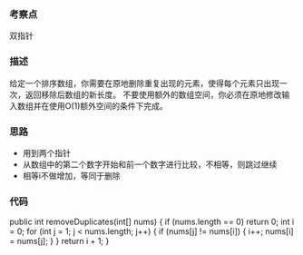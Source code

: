 ### 考察点

双指针

### 描述

给定一个排序数组，你需要在原地删除重复出现的元素，使得每个元素只出现一次，返回移除后数组的新长度。
不要使用额外的数组空间，你必须在原地修改输入数组并在使用O(1)额外空间的条件下完成。

### 思路

* 用到两个指针
* 从数组中的第二个数字开始和前一个数字进行比较，不相等，则跳过继续
* 相等i不做增加，等同于删除


### 代码

public int removeDuplicates(int[] nums) {
    if (nums.length == 0) 
    return 0;
    int i = 0;
    for (int j = 1; j < nums.length; j++) {
        if (nums[j] != nums[i]) {
            i++;
            nums[i] = nums[j];
        }
    }
    return i + 1;
}

